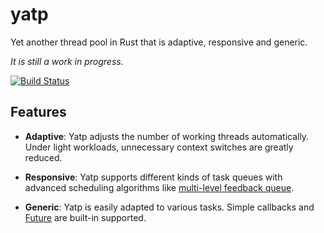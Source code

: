 # yatp
Yet another thread pool in Rust that is adaptive, responsive and generic.

_It is still a work in progress._

[![Build Status](https://travis-ci.org/tikv/yatp.svg?branch=master)](https://travis-ci.org/tikv/yatp)

## Features

* **Adaptive**: Yatp adjusts the number of working threads automatically. Under
  light workloads, unnecessary context switches are greatly reduced.

* **Responsive**: Yatp supports different kinds of task queues with advanced
  scheduling algorithms like [multi-level feedback queue][MLFQ].

* **Generic**: Yatp is easily adapted to various tasks. Simple callbacks and
  [Future] are built-in supported.

[MLFQ]: https://en.wikipedia.org/wiki/Multilevel_feedback_queue
[Future]: https://doc.rust-lang.org/stable/std/future/trait.Future.html
